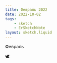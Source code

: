 ```yaml
---
title: Февраль 2022
date: 2022-10-02
tags:
    - sketch
    - ErSketchNote
layout: sketch.liquid
---
```


Февраль

🕊
